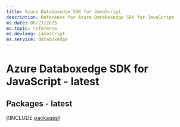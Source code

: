 ```yaml
---
title: Azure Databoxedge SDK for JavaScript
description: Reference for Azure Databoxedge SDK for JavaScript
ms.date: 06/27/2025
ms.topic: reference
ms.devlang: javascript
ms.service: databoxedge
---
```

# Azure Databoxedge SDK for JavaScript - latest
## Packages - latest
[!INCLUDE [packages](databoxedge-index.md)]